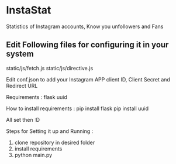 # InstaStat
Statistics of Instagram accounts, Know you unfollowers and Fans

Edit Following files for configuring it in your system
-----
  static/js/fetch.js 
  static/js/directive.js

Edit conf.json to add your Instagram APP client ID, Client Secret and Redirect URL


Requirements :
flask
uuid

How to install requirements :
  pip install flask
  pip install uuid

All set then :D

Steps for Setting it up and Running :
1. clone repository in desired folder
2. install requirements
3. python main.py
